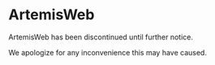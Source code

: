 # ArtemisWeb
ArtemisWeb has been discontinued until further notice.

We apologize for any inconvenience this may have caused.
